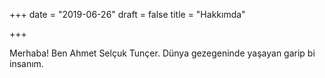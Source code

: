 ﻿+++
date = "2019-06-26"
draft = false
title = "Hakkımda"

+++

Merhaba! Ben Ahmet Selçuk Tunçer. Dünya gezegeninde yaşayan garip bi insanım.